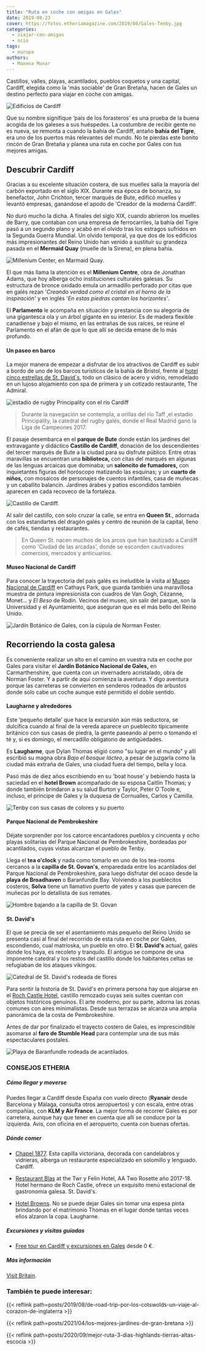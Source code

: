 ```yaml
---
title: "Ruta en coche con amigas en Gales"
date: 2019-08-23
cover: https://fotos.etheriamagazine.com/2019/08/Gales-Tenby.jpg
categories: 
  - viajar-con-amigas
  - ocio
tags: 
  - europa
authors: 
  - Manena Munar
---
```


Castillos, valles, playas, acantilados, pueblos coquetos y una capital, Cardiff, elegida como la 'más sociable' de Gran Bretaña, hacen de Gales un destino perfecto para viajar en coche con amigas.

![Edificios de Cardiff](https://fotos.etheriamagazine.com/2019/08/Cardiff-centro.jpg "Imagen de Cardiff, con su contraste de arquitectura antigua y moderna.")

Que su nombre signifique ‘país de los forasteros’ es una prueba de la buena acogida de 
los galeses a sus huéspedes. La costumbre de recibir gente no es nueva, se remonta a 
cuando la bahía de Cardiff, antaño **bahía del Tigre**, era uno de los puertos más 
relevantes del mundo. No te pierdas este bonito rincón de Gran Bretaña y planea una ruta 
en coche por Gales con tus mejores amigas. 

## Descubrir Cardiff

Gracias a su excelente situación costera, de sus muelles salía la mayoría del carbón 
exportado en el siglo XIX. Durante esa época de bonanza, su benefactor, John Crichton, 
tercer marqués de Bute, edificó muelles y levantó empresas, ganándose el apodo de 
'Creador de la moderna Cardiff'. 

No duró mucho la dicha. A finales del siglo XIX, cuando abrieron los muelles de Barry, 
que contaban con una empresa de ferrocarriles, la bahía del Tigre pasó a un segundo 
plano y acabó en el olvido tras los estragos sufridos en la Segunda Guerra Mundial. Un 
olvido temporal, ya que dos de los edificios más impresionantes del Reino Unido han 
venido a sustituir su grandeza pasada en el **Mermaid Quay** (muelle de la Sirena), en 
plena bahía. 

![Millenium Center, en Marmaid Quay.](https://fotos.etheriamagazine.com/2019/08/Cardiff-millenium-center.jpg "Millenium Center, en Marmaid Quay. © Manena Munar")

El que más llama la atención es el **Millenium Centre**, obra de Jonathan Adams, que hoy 
alberga ocho instituciones culturales galesas. Su estructura de bronce oxidado emula un 
armadillo perforado por citas que en galés rezan '_Creando verdad como el cristal en el 
horno de la inspiración'_ y en inglés '_En estas piedras cantan los horizontes'_. 

El **Parlamento** le acompaña en situación y prestancia con su alegoría de una 
gigantesca ola y un árbol gigante en su interior. Es de madera flexible canadiense y 
bajo el mismo, en las entrañas de sus raíces, se reúne el Parlamento en el afán de que 
lo que allí se decida emane de lo más profundo. 

#### Un paseo en barco

La mejor manera de empezar a disfrutar de los atractivos de Cardiff es subir a bordo de 
uno de los barcos turísticos de la bahía de Bristol, frente al [hotel cinco estrellas de 
St. 
David´s](https://www.ihg.com/voco/hotels/gb/en/cardiff/cwlcd/hoteldetail?cm_mmc=GoogleMaps-_-VX-_-GB-_-CWLCD#scmisc=nav_hoteldetail_vx), 
todo un clásico de acero y vidrio, remodelado en un lujoso alojamiento con spa de 
primera y un cotizado restaurante, The Admiral. 

![estadio de rugby Principality con el río Cardiff](https://fotos.etheriamagazine.com/2019/08/Cardiff-stadium.jpg "Al navegar por el río Cardiff se pasa por el famoso estadio de rugby Principality.")

> Durante la navegación se contempla, a orillas del río Taff ,el estadio Principality, la 
> catedral del rugby galés, donde el Real Madrid ganó la Liga de Campeones 2017. 

El pasaje desembarca en el **parque de Bute** donde están los jardines del extravagante 
y didáctico **Castillo de Cardiff**, donación de los descendientes del tercer marqués de 
Bute a la ciudad para su disfrute público. Entre otras maravillas se encuentran una 
**biblioteca,** con citas del marqués en algunas de las lenguas arcaicas que dominaba; 
un **saloncito de fumadores,** con inquietantes figuras del horóscopo matizando las 
esquinas; y un **cuarto de niños,** con mosaicos de personajes de cuentos infantiles, 
casa de muñecas y un caballito balancín. Jardines árabes y patios escondidos también 
aparecen en cada recoveco de la fortaleza. 

![Castillo de Cardiff.](https://fotos.etheriamagazine.com/2019/08/Cardiff-castillo.jpg "Castillo de Cardiff.")

Al salir del castillo, con solo cruzar la calle, se entra en **Queen St**., adornada con 
los estandartes del dragón galés y centro de reunión de la capital, lleno de cafés, 
tiendas y restaurantes. 

> En Queen St. nacen muchos de los arcos que han bautizado a Cardiff como 'Ciudad de las 
> arcadas', donde se esconden cautivadores comercios, mercados y anticuarios. 

#### Museo Nacional de Cardiff

Para conocer la trayectoria del país galés es ineludible la visita al [Museo Nacional de 
Cardiff](https://museum.wales/cardiff/) en Cathays Park, que guarda también una 
maravillosa muestra de pintura impresionista con cuadros de Van Gogh, Cézanne, Monet... 
y _El Beso_ de Rodin. Vecinos del museo, sin salir del parque, son la Universidad y el 
Ayuntamiento, que aseguran que es el más bello del Reino Unido. 

![Jardín Botánico de Gales, con la cúpula de Norman Foster.](https://fotos.etheriamagazine.com/2019/08/Gales-jardin-botanico.jpg "Jardín Botánico de Gales, con la cúpula de Norman Foster.")

## Recorriendo la costa galesa

Es conveniente realizar un alto en el camino en vuestra ruta en coche por Gales para 
visitar el **Jardín Botánico Nacional de Gales,** en Carmarthenshire, que cuenta con un 
invernadero acristalado, obra de Norman Foster. Y a partir de aquí comienza la aventura. 
Y digo aventura porque las carreteras se convierten en senderos rodeados de arbustos 
donde solo cabe un coche aunque esté permitido el doble sentido. 

#### Laugharne y alrededores

Este ‘pequeño detalle’ que hace la excursión aún más seductora, se dulcifica cuando al 
final de la vereda aparece un pueblecito típicamente británico con sus casas de piedra, 
la gente paseando al perro o tomando el té y, si es domingo, el mercadillo obligatorio 
de antigüedades. 

Es **Laugharne**, que Dylan Thomas eligió como "su lugar en el mundo" y allí escribió su 
magna obra _Bajo el bosque lácteo_, a pesar de juzgarla como la ciudad más extraña de 
Gales, una ciudad fuera del tiempo, bella y loca. 

Pasó más de diez años escribiendo en su 'boat house' y bebiendo hasta la saciedad en el 
**hotel Brown** acompañado de su esposa Caitlin Thomas; y donde también brindaron a su 
salud Burton y Taylor, Peter O´Toole e, incluso, el príncipe de Gales y la duquesa de 
Cornualles, Carlos y Camilla. 

![Tenby con sus casas de colores y su puerto](https://fotos.etheriamagazine.com/2019/08/Gales-Tenby.jpg "Pueblo amurallado de Tenby, en la costa de Pembrokeshire. © MM")

#### Parque Nacional de Pembrokeshire

Déjate sorprender por los catorce encantadores pueblos y cincuenta y ocho playas 
solitarias del Parque Nacional de Pembrokeshire, bordeadas por acantilados, cuyas vistas 
alcanzan el pueblo de Tenby. 

Llega el **tea o'clock** y nada como tomarlo en uno de los tea-rooms cercanos a la 
**capilla de St. Govan's**, emparedada entre los acantilados del Parque Nacional de 
Pembrokeshire, para luego disfrutar del ocaso desde la **playa de Broadhaven** o 
Baranfundle Bay. Volviendo a los pueblecitos costeros, **Solva** tiene un llamativo 
puerto de yates y casas que parecen de muñecas por lo detallista de sus remates. 

![Hombre bajando a la capilla de St. Govan](https://fotos.etheriamagazine.com/2019/08/Gales-parque-nacional-Pembrokeshire.jpg "Capilla de St. Govan en uno de los acantilados del Parque Nacional de Pembrokeshire. © MM")

#### St. David's

El que se precia de ser el asentamiento más pequeño del Reino Unido se presenta casi al 
final del recorrido de esta ruta en coche por Gales, escondiendo, cual matrioska, un 
pueblo en otro. El **St. David's** actual, galés donde los haya, es recoleto y 
tranquilo. El antiguo se compone de una imponente catedral y los restos del castillo 
donde los habitantes celtas se refugiaban de los ataques vikingos. 

![Catedral de St. David's rodeada de flores](https://fotos.etheriamagazine.com/2019/08/Gales-catedra-st-david.jpg "Catedral de St. David's. © MM")

Para sentir la historia de St. David's en primera persona hay que alojarse en el [Roch 
Castle Hotel](http://www.rochcastle.com), castillo remozado cuyas seis suites cuentan 
con objetos históricos genuinos. El arte moderno, por su parte, adorna las zonas comunes 
con aires minimalistas. Desde sus terrazas se alcanza una amplia panorámica de la costa 
de Pembrokeshire. 

Antes de dar por finalizado el trayecto costero de Gales, es imprescindible asomarse al 
**faro de Stumble Head** para contemplar una de sus más espectaculares postales. 

![Playa de Baranfundle rodeada de acantilados.](https://fotos.etheriamagazine.com/2019/08/Gales-playa-Baranfundle.jpg "Playa de Baranfundle, una de las más bellas del Reino Unido. © MM")

### CONSEJOS ETHERIA

##### Cómo llegar y moverse

Puedes llegar a Cardiff desde España con vuelo directo (**Ryanair** desde Barcelona y 
Málaga, consulta otros aeropuertos) y con escala, entre otras compañías, con **KLM y Air 
France**. La mejor forma de recorrer Gales es por carretera, aunque hay que tener en 
cuenta que allí se conduce por la izquierda. Avis, con oficina en el aeropuerto, cuenta 
con buenas ofertas. 

##### Dónde comer

- [Chapel 1877](https://chapel1877.com). Esta capilla victoriana, decorada con 
candelabros y vidrieras, alberga un restaurante especializado en solomillo y lenguado. 
Cardiff. 

- [Restaurant Blas](https://twryfelinhotel.com/dining/) at the Twr y Felin Hotel, AA Two 
Rosette año 2017-18. Hotel hermano de Roch Castle, ofrece un exquisito menú estacional 
de gastronomía galesa. St. David's. 

- [Hotel Browns](https://www.browns.wales). No se puede dejar Gales sin tomar una espesa 
pinta brindando por el matrimonio Thomas en el lugar donde tantas veces ellos alzaron la 
copa. Laugharne. 

##### Excursiones y visitas guiadas

- [Free tour en Cardiff y excursiones en 
Gales](https://www.civitatis.com/es/gales/?aid=10211) desde 0 €. 

##### Más información

[Visit Britain](https://www.visitbritain.com/es/es/gales). 

### También te puede interesar:

{{< reflink 
path=posts/2019/08/de-road-trip-por-los-cotswolds-un-viaje-al-corazon-de-inglaterra >}} 

{{< reflink path=posts/2021/04/los-mejores-jardines-de-gran-bretana >}} 

{{< reflink path=posts/2020/09/mejor-ruta-3-dias-highlands-tierras-altas-escocia >}}
